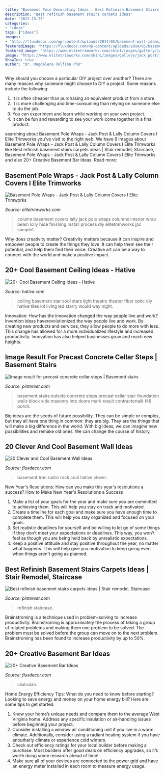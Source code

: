 ```yaml
---
title: "Basement Pole Decorating Ideas : Best Refinish Basement Stairs Carpets Ideas"
description: "Best refinish basement stairs carpets ideas"
date: "2022-10-23"
categories:
- "ideas"
tags: ["ideas"]
images:
- "http://fluxdecor.com/wp-content/uploads/2014/05/basement-wall-ideas/3-white-trim-rustic-rock.jpg"
featuredImage: "https://fluxdecor.com/wp-content/uploads/2014/05/basement-bar-ideas/13-wall-arrangement.jpg"
featured_image: "https://www.elitetrimworks.com/skin1/images/gallery/jack_post/jpc_sample1.jpg"
image: "https://www.elitetrimworks.com/skin1/images/gallery/jack_post/jpc_sample1.jpg"
ShowToc: true
author: "Dr. Magdalena Rolfson PhD"
---
```



Why should you choose a particular DIY project over another?
There are many reasons why someone might choose to DIY a project. Some reasons include the following: 
1) It is often cheaper than purchasing an equivalent product from a store.
2) It is more challenging and time-consuming than relying on someone else to do the job.
3) You can experiment and learn while working on your own project.
4) It can be fun and rewarding to see your work come together in a final product.

	

		
searching about Basement Pole Wraps - Jack Post &amp; Lally Column Covers I Elite Trimworks you've visit to the right web. We have 6 Images about Basement Pole Wraps - Jack Post &amp; Lally Column Covers I Elite Trimworks like Best refinish basement stairs carpets ideas | Stair remodel, Staircase, Basement Pole Wraps - Jack Post &amp; Lally Column Covers I Elite Trimworks and also 20+ Creative Basement Bar Ideas. Read more:
		
    
## Basement Pole Wraps - Jack Post &amp; Lally Column Covers I Elite Trimworks

<img loading=lazy src="https://www.elitetrimworks.com/skin1/images/gallery/jack_post/jpc_sample1.jpg" onerror="this.onerror=null;this.src='https://tse2.mm.bing.net/th?id=OIP.IgA2cw5SwTuHA8ZM9aljzwAAAA&amp;pid=15.1';" alt="Basement Pole Wraps - Jack Post &amp; Lally Column Covers I Elite Trimworks">

_Source: elitetrimworks.com_

>column basement covers lally jack pole wraps columns interior wrap beam lolly hide finishing install process diy elitetrimworks jpc sample1. 

	

Why does creativity matter?
Creativity matters because it can inspire and empower people to create the things they love. It can help them see their potential, and help them find their voice. Creative art can be a way to connect with the world and make a positive impact.

    
## 20+ Cool Basement Ceiling Ideas - Hative

<img loading=lazy src="https://hative.com/wp-content/uploads/2014/05/basement-ceiling-ideas/2-star-basement-ceiling.jpg" onerror="this.onerror=null;this.src='https://tse1.mm.bing.net/th?id=OIP.dugDmMBi7HcFuulOF-yuZgHaK4&amp;pid=15.1';" alt="20+ Cool Basement Ceiling Ideas - Hative">

_Source: hative.com_

>ceiling basement star cool stars light theatre theater fiber optic diy hative tiles kit living led starry would way night. 

	

Innovation: How has the innovation changed the way people live and work?
Invention ideas haverevolutionized the way people live and work. By creating new products and services, they allow people to do more with less. This change has allowed for a more individualized lifestyle and increased productivity. Innovation has also helped businesses grow and reach new heights.

    
## Image Result For Precast Concrete Cellar Steps | Basement Stairs

<img loading=lazy src="https://i.pinimg.com/736x/d0/e0/19/d0e01900969e1dc0db5b22596c8fe019.jpg" onerror="this.onerror=null;this.src='https://tse1.mm.bing.net/th?id=OIP.9sq3YyRnVBdAPKVt48zmEwHaJ4&amp;pid=15.1';" alt="Image result for precast concrete cellar steps | Basement stairs">

_Source: pinterest.com_

>basement stairs outside concrete steps precast cellar stair foundation walls block side masonry into doors mark result contractortalk f48 porch. 

	

Big ideas are the seeds of future possibility. They can be simple or complex, but they all have one thing in common: they are big. They are the things that will make a big difference in the world. With big ideas, we can imagine new possibilities and remake old ones. We can change the course of history.

    
## 20 Clever And Cool Basement Wall Ideas

<img loading=lazy src="http://fluxdecor.com/wp-content/uploads/2014/05/basement-wall-ideas/3-white-trim-rustic-rock.jpg" onerror="this.onerror=null;this.src='https://tse3.mm.bing.net/th?id=OIP.mgPytRNMrwiPv3FiVeEXSAHaFj&amp;pid=15.1';" alt="20 Clever and Cool Basement Wall Ideas">

_Source: fluxdecor.com_

>basement trim rustic rock cool hative clever. 

	

New Year's Resolutions: How can you make this year's resolutions a success?
How to Make New Year's Resolutions a Success
1. Make a list of your goals for the year and make sure you are committed to achieving them. This will help you stay on track and motivated.
2. Create a timeline for each goal and make sure you have enough time to complete them. This will help you stay organized and focused on your goals.
3. Set realistic deadlines for yourself and be willing to let go of some things if they don't meet your expectations or deadlines. This way, you won't feel as though you are being held back by unrealistic expectations.
4. Keep a positive attitude and stay positive throughout the year, no matter what happens. This will help give you motivation to keep going even when things aren't going as planned.

    
## Best Refinish Basement Stairs Carpets Ideas | Stair Remodel, Staircase

<img loading=lazy src="https://i.pinimg.com/736x/73/2e/f1/732ef1ab7a880333c6c2166e97aae58c.jpg" onerror="this.onerror=null;this.src='https://tse2.mm.bing.net/th?id=OIP.iJ8yeOtnvKO9tVPKfTKq1gAAAA&amp;pid=15.1';" alt="Best refinish basement stairs carpets ideas | Stair remodel, Staircase">

_Source: pinterest.com_

>refinish staircase. 

	

Brainstroming is a technique used in problem-solving to increase productivity. Brainstroming is approximately the process of taking a group of related problems and making them one problem to be solved. The problem must be solved before the group can move on to the next problem. Brainstroming has been found to increase productivity by up to 50%.

    
## 20+ Creative Basement Bar Ideas

<img loading=lazy src="https://fluxdecor.com/wp-content/uploads/2014/05/basement-bar-ideas/13-wall-arrangement.jpg" onerror="this.onerror=null;this.src='https://tse4.mm.bing.net/th?id=OIP.cFNCNa6iVc-TO7xSlDm1QQHaJ3&amp;pid=15.1';" alt="20+ Creative Basement Bar Ideas">

_Source: fluxdecor.com_

>silahsilah. 

	

Home Energy Efficiency Tips: What do you need to know before starting?
Looking to save energy and money on your home energy bill? Here are some tips to get started: 
1. Know your home’s unique needs and compare them to the average West Virginia home. Address any specific insulation or air-handling issues before beginning your project. 
2. Consider installing a window air conditioning unit if you live in a warm climate. Additionally, consider using a radiant heating system if you have anoutherly climate or experience cold winters. 
3. Check out efficiency ratings for your local builder before making a purchase. Most builders offer good deals on efficiency upgrades, so it’s worth doing some research ahead of time! 
4. Make sure all of your devices are connected to the power grid and have an energy meter installed in each room to measure energy usage.


